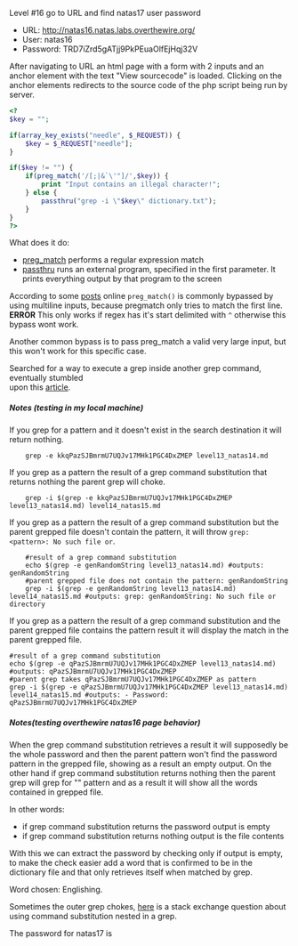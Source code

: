Level #16 go to URL and find natas17 user password

- URL: http://natas16.natas.labs.overthewire.org/
- User: natas16
- Password: TRD7iZrd5gATjj9PkPEuaOlfEjHqj32V

After navigating to URL an html page with a form with 2 inputs and an anchor element with the text "View sourcecode" is loaded.
Clicking on the anchor elements redirects to the source code of the php script being run by server.
  

```PHP
<?
$key = "";

if(array_key_exists("needle", $_REQUEST)) {
    $key = $_REQUEST["needle"];
}

if($key != "") {
    if(preg_match('/[;|&`\'"]/',$key)) {
        print "Input contains an illegal character!";
    } else {
        passthru("grep -i \"$key\" dictionary.txt");
    }
}
?>
```

What does it do:
- [preg_match](https://www.php.net/manual/en/function.preg-match.php) performs a regular expression match
- [passthru](https://www.php.net/manual/en/function.passthru.php) runs an external program, specified in the first parameter. It prints everything output by that program to the screen

According to some [posts](https://book.hacktricks.xyz/network-services-pentesting/pentesting-web/php-tricks-esp) online `preg_match()` is commonly bypassed by using multiline inputs, because pregmatch only tries to match 
the first line. **ERROR** This only works if regex has it's start delimited with `^` otherwise this bypass wont work.  

Another common bypass is to pass preg_match a valid very large input, but this won't work for this specific case.

Searched for a way to execute a grep inside another grep command, eventually stumbled  
upon this [article](https://tecadmin.net/difference-between-parameter-expansion-and-command-substitution-in-bash/#:~:text=The%20%24()%20syntax%20in%20Bash,assign%20it%20to%20a%20variable.).  

##### Notes (testing in my local machine)

If you grep for a pattern and it doesn't exist in the search destination it will return nothing.
```Shell
    grep -e kkqPazSJBmrmU7UQJv17MHk1PGC4DxZMEP level13_natas14.md
```
If you grep as a pattern the result of a grep command substitution that returns nothing the parent grep
will choke.
```Shell
    grep -i $(grep -e kkqPazSJBmrmU7UQJv17MHk1PGC4DxZMEP level13_natas14.md) level14_natas15.md
```
If you grep as a pattern the result of a grep command substitution but the parent grepped file doesn't contain
the pattern, it will throw `grep: <pattern>: No such file or`.
```Shell
    #result of a grep command substitution
    echo $(grep -e genRandomString level13_natas14.md) #outputs: genRandomString
    #parent grepped file does not contain the pattern: genRandomString
    grep -i $(grep -e genRandomString level13_natas14.md) level14_natas15.md #outputs: grep: genRandomString: No such file or directory
```
If you grep as a pattern the result of a grep command substitution and the parent grepped file contains the
pattern result it will display the match in the parent grepped file.
```Shell
#result of a grep command substitution
echo $(grep -e qPazSJBmrmU7UQJv17MHk1PGC4DxZMEP level13_natas14.md) #outputs: qPazSJBmrmU7UQJv17MHk1PGC4DxZMEP
#parent grep takes qPazSJBmrmU7UQJv17MHk1PGC4DxZMEP as pattern
grep -i $(grep -e qPazSJBmrmU7UQJv17MHk1PGC4DxZMEP level13_natas14.md) level14_natas15.md #outputs: - Password: qPazSJBmrmU7UQJv17MHk1PGC4DxZMEP
```
##### Notes(testing overthewire natas16 page behavior)

When the grep command substitution retrieves a result it will supposedly be the whole password and then the parent pattern won't find the password pattern in the grepped file, showing as a result an empty output. On the other hand if grep command substitution returns nothing then the parent grep will grep for "" pattern and as a result it will show all the words contained in grepped file.

In other words:
- if grep command substitution returns the password output is empty
- if grep command substitution returns nothing output is the file contents

With this we can extract the password by checking only if output is empty, to make the check easier add
a word that is confirmed to be in the dictionary file and that only retrieves itself when matched by grep.

Word chosen: Englishing.

Sometimes the outer grep chokes, [here](https://unix.stackexchange.com/questions/700725/how-to-grep-the-results-plural-of-another-command) is a stack exchange question about using command substitution nested in a grep.


  
The password for natas17 is 
